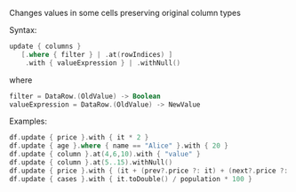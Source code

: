 [//]: # (title: update)

Changes values in some cells preserving original column types

Syntax:
```kotlin
update { columns }
   [.where { filter } | .at(rowIndices) ] 
    .with { valueExpression } | .withNull()
```
where
```kotlin
filter = DataRow.(OldValue) -> Boolean
valueExpression = DataRow.(OldValue) -> NewValue
```

Examples:
```kotlin
df.update { price }.with { it * 2 }
df.update { age }.where { name == "Alice" }.with { 20 }
df.update { column }.at(4,6,10).with { "value" } 
df.update { column }.at(5..15).withNull() 
df.update { price }.with { (it + (prev?.price ?: it) + (next?.price ?: it)) / 3 } // moving average
df.update { cases }.with { it.toDouble() / population * 100 }
```
